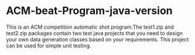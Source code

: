 # ACM-beat-Program-java-version
   This is an ACM competition automatic shot program.The test1.zip and test2.zip packages contain two test java projects that you need to design your own data generation classes based on your requirements. This project can be used for simple unit testing.

